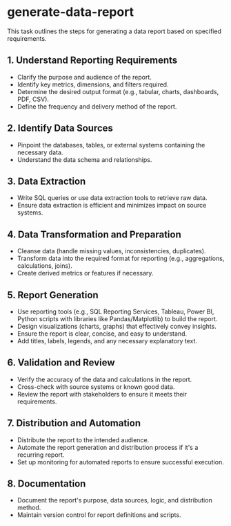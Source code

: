 # generate-data-report

This task outlines the steps for generating a data report based on specified requirements.

## 1. Understand Reporting Requirements

- Clarify the purpose and audience of the report.
- Identify key metrics, dimensions, and filters required.
- Determine the desired output format (e.g., tabular, charts, dashboards, PDF, CSV).
- Define the frequency and delivery method of the report.

## 2. Identify Data Sources

- Pinpoint the databases, tables, or external systems containing the necessary data.
- Understand the data schema and relationships.

## 3. Data Extraction

- Write SQL queries or use data extraction tools to retrieve raw data.
- Ensure data extraction is efficient and minimizes impact on source systems.

## 4. Data Transformation and Preparation

- Cleanse data (handle missing values, inconsistencies, duplicates).
- Transform data into the required format for reporting (e.g., aggregations, calculations, joins).
- Create derived metrics or features if necessary.

## 5. Report Generation

- Use reporting tools (e.g., SQL Reporting Services, Tableau, Power BI, Python scripts with libraries like Pandas/Matplotlib) to build the report.
- Design visualizations (charts, graphs) that effectively convey insights.
- Ensure the report is clear, concise, and easy to understand.
- Add titles, labels, legends, and any necessary explanatory text.

## 6. Validation and Review

- Verify the accuracy of the data and calculations in the report.
- Cross-check with source systems or known good data.
- Review the report with stakeholders to ensure it meets their requirements.

## 7. Distribution and Automation

- Distribute the report to the intended audience.
- Automate the report generation and distribution process if it's a recurring report.
- Set up monitoring for automated reports to ensure successful execution.

## 8. Documentation

- Document the report's purpose, data sources, logic, and distribution method.
- Maintain version control for report definitions and scripts.
